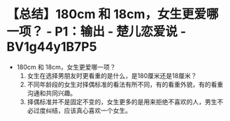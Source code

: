 # 【总结】180cm 和 18cm，女生更爱哪一项？ - P1：输出 - 楚儿恋爱说 - BV1g44y1B7P5

-   180cm 和 18cm，女生更爱哪一项？
    1.  女生在选择男朋友时更看重的是什么，是180厘米还是18厘米？
    2.  不同年龄段的女生对择偶标准的看法有所不同，有的看重外貌，有的看重沟通和共同兴趣。
    3.  择偶标准并不是固定不变的，女生更多的是用来拒绝不喜欢的人，男生不必过度纠结，应该真心喜欢一个女生。